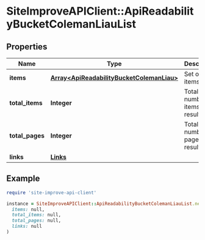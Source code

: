 # SiteImproveAPIClient::ApiReadabilityBucketColemanLiauList

## Properties

| Name | Type | Description | Notes |
| ---- | ---- | ----------- | ----- |
| **items** | [**Array&lt;ApiReadabilityBucketColemanLiau&gt;**](ApiReadabilityBucketColemanLiau.md) | Set of items. |  |
| **total_items** | **Integer** | Total number of items in result set. |  |
| **total_pages** | **Integer** | Total number of pages in result set. |  |
| **links** | [**Links**](Links.md) |  | [optional] |

## Example

```ruby
require 'site-improve-api-client'

instance = SiteImproveAPIClient::ApiReadabilityBucketColemanLiauList.new(
  items: null,
  total_items: null,
  total_pages: null,
  links: null
)
```

